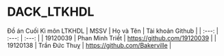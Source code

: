 # DACK_LTKHDL
Đồ án Cuối Kì môn LTKHDL
| MSSV | Họ và Tên | Tài khoản Github |
| :---: | :---: | :---: |
| 19120039 | Phan Minh Triết | https://github.com/19120039 |
| 19120138 | Trần Đức Thuỵ | https://github.com/Bakerville |
